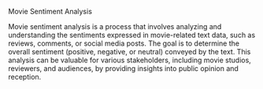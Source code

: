 Movie Sentiment Analysis

Movie sentiment analysis is a process that involves analyzing and understanding the sentiments expressed in movie-related text data, such as reviews, comments, or social media posts. The goal is to determine the overall sentiment (positive, negative, or neutral) conveyed by the text. This analysis can be valuable for various stakeholders, including movie studios, reviewers, and audiences, by providing insights into public opinion and reception.
